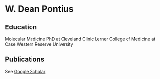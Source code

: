 # W. Dean Pontius
## Education
Molecular Medicine PhD at Cleveland Clinic Lerner College of Medicine at Case Western Reserve University
## Publications
See [Google Scholar](https://scholar.google.com/citations?user=f3E7tasAAAAJ&hl=en)
